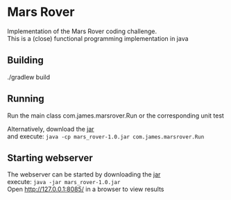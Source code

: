# Mars Rover
Implementation of the Mars Rover coding challenge.  
This is a (close) functional programming implementation in java  

## Building
./gradlew build

## Running
Run the main class com.james.marsrover.Run or the corresponding unit test

Alternatively, download the [jar](https://github.com/jcnorman48/mars_rover/raw/master/mars_rover-1.0.jar)  
and execute: `java -cp mars_rover-1.0.jar com.james.marsrover.Run`

## Starting webserver
The webserver can be started by downloading the [jar](https://github.com/jcnorman48/mars_rover/raw/master/mars_rover-1.0.jar)  
execute: `java -jar mars_rover-1.0.jar`  
Open http://127.0.0.1:8085/ in a browser to view results
